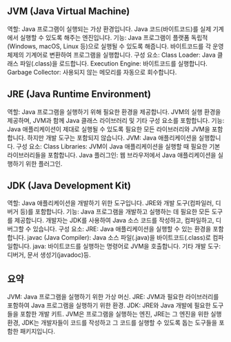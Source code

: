 ## JVM (Java Virtual Machine)
역할: Java 프로그램이 실행되는 가상 환경입니다. Java 코드(바이트코드)를 실제 기계에서 실행할 수 있도록 해주는 엔진입니다.
기능: Java 프로그램이 플랫폼 독립적(Windows, macOS, Linux 등)으로 실행될 수 있도록 해줍니다. 바이트코드를 각 운영 체제의 기계어로 변환하여 프로그램을 실행합니다.
구성 요소:
Class Loader: Java 클래스 파일(.class)을 로드합니다.
Execution Engine: 바이트코드를 실행합니다.
Garbage Collector: 사용되지 않는 메모리를 자동으로 회수합니다.

## JRE (Java Runtime Environment)
역할: Java 프로그램을 실행하기 위해 필요한 환경을 제공합니다. JVM의 실행 환경을 제공하며, JVM과 함께 Java 클래스 라이브러리 및 기타 구성 요소를 포함합니다.
기능: Java 애플리케이션이 제대로 실행될 수 있도록 필요한 모든 라이브러리와 JVM을 포함합니다. 하지만 개발 도구는 포함되지 않습니다.
JVM: Java 애플리케이션을 실행합니다.
구성 요소:
Class Libraries: JVM이 Java 애플리케이션을 실행할 때 필요한 기본 라이브러리들을 포함합니다.
Java 플러그인: 웹 브라우저에서 Java 애플리케이션을 실행하기 위한 플러그인.

## JDK (Java Development Kit)
역할: Java 애플리케이션을 개발하기 위한 도구입니다. JRE와 개발 도구(컴파일러, 디버거 등)를 포함합니다.
기능: Java 프로그램을 개발하고 실행하는 데 필요한 모든 도구를 제공합니다. 개발자는 JDK를 사용하여 Java 소스 코드를 작성하고, 컴파일하고, 디버그할 수 있습니다.
구성 요소:
JRE: Java 애플리케이션을 실행할 수 있는 환경을 포함합니다.
javac (Java Compiler): Java 소스 파일(.java)을 바이트코드(.class)로 컴파일합니다.
java: 바이트코드를 실행하는 명령어로 JVM을 호출합니다.
기타 개발 도구: 디버거, 문서 생성기(javadoc)등.

## 요약
JVM: Java 프로그램을 실행하기 위한 가상 머신.
JRE: JVM과 필요한 라이브러리를 포함하여 Java 프로그램을 실행하기 위한 환경.
JDK: JRE와 Java 개발에 필요한 도구들을 포함한 개발 키트.
JVM은 프로그램을 실행하는 엔진, JRE는 그 엔진을 위한 실행 환경, JDK는 개발자들이 코드를 작성하고 그 코드를 실행할 수 있도록 돕는 도구들을 포함한 패키지입니다.
